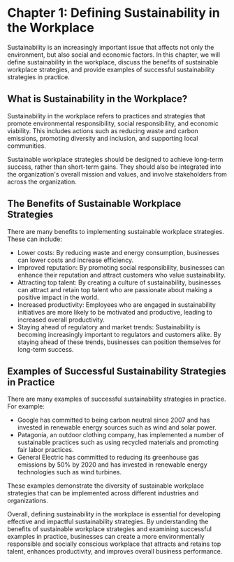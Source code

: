 Chapter 1: Defining Sustainability in the Workplace
===================================================

Sustainability is an increasingly important issue that affects not only the environment, but also social and economic factors. In this chapter, we will define sustainability in the workplace, discuss the benefits of sustainable workplace strategies, and provide examples of successful sustainability strategies in practice.

What is Sustainability in the Workplace?
----------------------------------------

Sustainability in the workplace refers to practices and strategies that promote environmental responsibility, social responsibility, and economic viability. This includes actions such as reducing waste and carbon emissions, promoting diversity and inclusion, and supporting local communities.

Sustainable workplace strategies should be designed to achieve long-term success, rather than short-term gains. They should also be integrated into the organization's overall mission and values, and involve stakeholders from across the organization.

The Benefits of Sustainable Workplace Strategies
------------------------------------------------

There are many benefits to implementing sustainable workplace strategies. These can include:

* Lower costs: By reducing waste and energy consumption, businesses can lower costs and increase efficiency.
* Improved reputation: By promoting social responsibility, businesses can enhance their reputation and attract customers who value sustainability.
* Attracting top talent: By creating a culture of sustainability, businesses can attract and retain top talent who are passionate about making a positive impact in the world.
* Increased productivity: Employees who are engaged in sustainability initiatives are more likely to be motivated and productive, leading to increased overall productivity.
* Staying ahead of regulatory and market trends: Sustainability is becoming increasingly important to regulators and customers alike. By staying ahead of these trends, businesses can position themselves for long-term success.

Examples of Successful Sustainability Strategies in Practice
------------------------------------------------------------

There are many examples of successful sustainability strategies in practice. For example:

* Google has committed to being carbon neutral since 2007 and has invested in renewable energy sources such as wind and solar power.
* Patagonia, an outdoor clothing company, has implemented a number of sustainable practices such as using recycled materials and promoting fair labor practices.
* General Electric has committed to reducing its greenhouse gas emissions by 50% by 2020 and has invested in renewable energy technologies such as wind turbines.

These examples demonstrate the diversity of sustainable workplace strategies that can be implemented across different industries and organizations.

Overall, defining sustainability in the workplace is essential for developing effective and impactful sustainability strategies. By understanding the benefits of sustainable workplace strategies and examining successful examples in practice, businesses can create a more environmentally responsible and socially conscious workplace that attracts and retains top talent, enhances productivity, and improves overall business performance.
